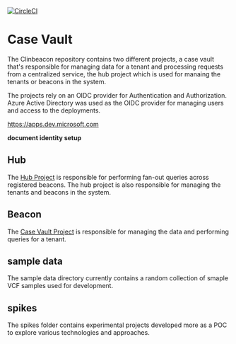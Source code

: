 [![CircleCI](https://circleci.com/gh/ClinGen/clinbeacon.svg?style=svg)](https://circleci.com/gh/ClinGen/clinbeacon)

# Case Vault

The Clinbeacon repository contains two different projects, a case vault that's responsible for managing data for a tenant and processing requests from a centralized service, the hub project which is used for manaing the tenants or beacons in the system.

The projects rely on an OIDC provider for Authentication and Authorization. Azure Active Directory was used as the OIDC provider for managing users and access to the deployments.

https://apps.dev.microsoft.com

__document identity setup__

## Hub
The [Hub Project](https://github.com/ClinGen/clinbeacon/tree/master/hub) is responsible for performing fan-out queries across registered beacons. The hub project is also responsible for managing the tenants and beacons in the system.

## Beacon
The [Case Vault Project](https://github.com/ClinGen/clinbeacon/tree/master/casevault) is responsible for managing the data and performing queries for a tenant.

## sample data
The sample data directory currently contains a random collection of smaple VCF samples used for development.

## spikes
The spikes folder contains experimental projects developed more as a POC to explore various technologies and approaches.

